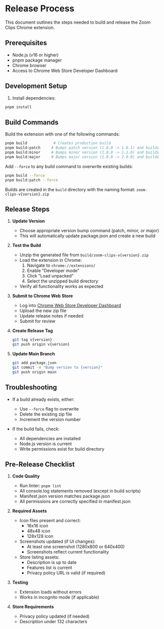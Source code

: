 # Release Process

This document outlines the steps needed to build and release the Zoom Clips Chrome extension.

## Prerequisites

- Node.js (v16 or higher)
- pnpm package manager
- Chrome browser
- Access to Chrome Web Store Developer Dashboard

## Development Setup

1. Install dependencies:
```bash
pnpm install
```

## Build Commands

Build the extension with one of the following commands:

```bash
pnpm build            # Creates production build
pnpm build:patch     # Bumps patch version (1.0.0 -> 1.0.1) and builds
pnpm build:minor     # Bumps minor version (1.0.0 -> 1.1.0) and builds
pnpm build:major     # Bumps major version (1.0.0 -> 2.0.0) and builds
```

Add `--force` to any build command to overwrite existing builds:
```bash
pnpm build --force
pnpm build:patch --force
```

Builds are created in the `build` directory with the naming format: `zoom-clips-v{version}.zip`

## Release Steps

1. **Update Version**
   - Choose appropriate version bump command (patch, minor, or major)
   - This will automatically update package.json and create a new build

2. **Test the Build**
   - Unzip the generated file from `build/zoom-clips-v{version}.zip`
   - Load the extension in Chrome:
     1. Navigate to `chrome://extensions/`
     2. Enable "Developer mode"
     3. Click "Load unpacked"
     4. Select the unzipped build directory
   - Verify all functionality works as expected

3. **Submit to Chrome Web Store**
   - Log into [Chrome Web Store Developer Dashboard](https://chrome.google.com/webstore/devconsole)
   - Upload the new zip file
   - Update release notes if needed
   - Submit for review

4. **Create Release Tag**
   ```bash
   git tag v{version}
   git push origin v{version}
   ```

5. **Update Main Branch**
   ```bash
   git add package.json
   git commit -m "Bump version to {version}"
   git push origin main
   ```

## Troubleshooting

- If a build already exists, either:
  - Use `--force` flag to overwrite
  - Delete the existing zip file
  - Increment the version number

- If the build fails, check:
  - All dependencies are installed
  - Node.js version is current
  - Write permissions exist for build directory

## Pre-Release Checklist

1. **Code Quality**
   - Run linter: `pnpm lint`
   - All console.log statements removed (except in build scripts)
   - Manifest.json version matches package.json
   - All permissions are correctly specified in manifest.json

2. **Required Assets**
   - Icon files present and correct:
     - 16x16 icon
     - 48x48 icon
     - 128x128 icon
   - Screenshots updated (if UI changes):
     - At least one screenshot (1280x800 or 640x400)
     - Screenshots reflect current functionality
   - Store listing assets:
     - Description is up to date
     - Features list is current
     - Privacy policy URL is valid (if required)

3. **Testing**
   - Extension loads without errors
   - Works in incognito mode (if applicable)

4. **Store Requirements**
   - Privacy policy updated (if needed)
   - Description under 132 characters